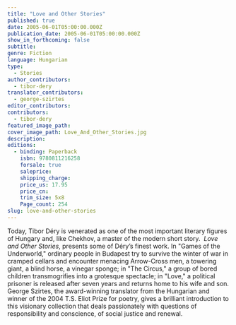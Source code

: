 ```yaml
---
title: "Love and Other Stories"
published: true
date: 2005-06-01T05:00:00.000Z
publication_date: 2005-06-01T05:00:00.000Z
show_in_forthcoming: false
subtitle:
genre: Fiction
language: Hungarian
type:
  - Stories
author_contributors:
  - tibor-dery
translator_contributors:
  - george-szirtes
editor_contributors:
contributors:
  - tibor-dery
featured_image_path:
cover_image_path: Love_And_Other_Stories.jpg
description:
editions:
  - binding: Paperback
    isbn: 9780811216258
    forsale: true
    saleprice:
    shipping_charge:
    price_us: 17.95
    price_cn:
    trim_size: 5x8
    Page_count: 254
slug: love-and-other-stories
---
```


Today, Tibor Déry is venerated as one of the most important literary figures of Hungary and, like Chekhov, a master of the modern short story.  _Love and Other Stories_, presents some of Déry’s finest work. In "Games of the Underworld," ordinary people in Budapest try to survive the winter of war in cramped cellars and encounter menacing Arrow-Cross men, a towering giant, a blind horse, a vinegar sponge; in "The Circus," a group of bored children transmogrifies into a grotesque spectacle; in "Love," a political prisoner is released after seven years and returns home to his wife and son. George Szirtes, the award-winning translator from the Hungarian and winner of the 2004 T.S. Eliot Prize for poetry, gives a brilliant introduction to this visionary collection that deals passionately with questions of responsibility and conscience, of social justice and renewal.

